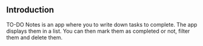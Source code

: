 Introduction
------------

TO-DO Notes is an app where you to write down tasks to complete. The app displays them in a list.
You can then mark them as completed or not, filter them and delete them.